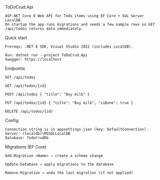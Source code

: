 ﻿ToDoCrud.Api

	ASP.NET Core 8 Web API for Todo items using EF Core + SQL Server LocalDB.
	On startup the app runs migrations and seeds a few sample rows so GET /api/todos returns data immediately.

Quick start

	Prereqs: .NET 8 SDK, Visual Studio 2022 (includes LocalDB).

	Run: dotnet run --project ToDoCrud.Api
	Swagger: https://localhost

Endpoints

	GET /api/todos

	GET /api/todos/{id}

	POST /api/todos { "title": "Buy milk" }

	PUT /api/todos/{id} { "title": "Buy milk", "isDone": true }

	DELETE /api/todos/{id}

Config

	Connection string is in appsettings.json (key: DefaultConnection).
	Server: (localdb)\MSSQLLocalDB
	Database: TodoCrudDb

Migrations (EF Core)

	Add-Migration <Name> → create a schema change

	Update-Database → apply migrations to the database

	Remove-Migration → undo the last migration (if not applied)